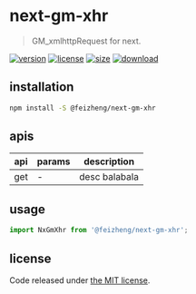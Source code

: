 # next-gm-xhr
> GM_xmlhttpRequest for next.

[![version][version-image]][version-url]
[![license][license-image]][license-url]
[![size][size-image]][size-url]
[![download][download-image]][download-url]

## installation
```bash
npm install -S @feizheng/next-gm-xhr
```

## apis
| api | params | description   |
|-----|--------|---------------|
| get | -      | desc balabala |

## usage
```js
import NxGmXhr from '@feizheng/next-gm-xhr';

```

## license
Code released under [the MIT license](https://github.com/afeiship/next-gm-xhr/blob/master/LICENSE.txt).

[version-image]: https://img.shields.io/npm/v/@feizheng/next-gm-xhr
[version-url]: https://npmjs.org/package/@feizheng/next-gm-xhr

[license-image]: https://img.shields.io/npm/l/@feizheng/next-gm-xhr
[license-url]: https://github.com/afeiship/next-gm-xhr/blob/master/LICENSE.txt

[size-image]: https://img.shields.io/bundlephobia/minzip/@feizheng/next-gm-xhr
[size-url]: https://github.com/afeiship/next-gm-xhr/blob/master/dist/next-gm-xhr.min.js

[download-image]: https://img.shields.io/npm/dm/@feizheng/next-gm-xhr
[download-url]: https://www.npmjs.com/package/@feizheng/next-gm-xhr
